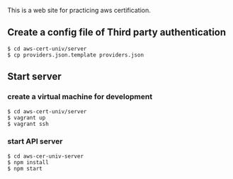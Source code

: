 
This is a web site for practicing aws certification.

## Create a config file of Third party authentication

```
$ cd aws-cert-univ/server
$ cp providers.json.template providers.json
```

## Start server

### create a virtual machine for development
```
$ cd aws-cert-univ/server
$ vagrant up
$ vagrant ssh
```

### start API server
```
$ cd aws-cer-univ-server
$ npm install
$ npm start
```
